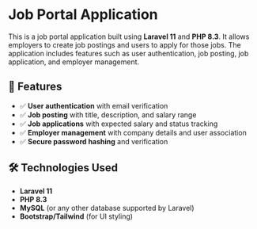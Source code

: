 # Job Portal Application

This is a job portal application built using **Laravel 11** and **PHP 8.3**. It allows employers to create job postings and users to apply for those jobs. The application includes features such as user authentication, job posting, job application, and employer management.

## 📌 Features

-   ✅ **User authentication** with email verification
-   ✅ **Job posting** with title, description, and salary range
-   ✅ **Job applications** with expected salary and status tracking
-   ✅ **Employer management** with company details and user association
-   ✅ **Secure password hashing** and verification

## 🛠️ Technologies Used

-   **Laravel 11**
-   **PHP 8.3**
-   **MySQL** (or any other database supported by Laravel)
-   **Bootstrap/Tailwind** (for UI styling)
